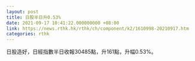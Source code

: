```yaml
---
layout: post
title: 日股半日升0.53%
date: 2021-09-17 10:41:22.000000000 +08:00
link: https://news.rthk.hk/rthk/ch/component/k2/1610998-20210917.htm
categories: rthk
---
```


日股造好，日經指數半日收報30485點，升161點，升幅0.53%。
